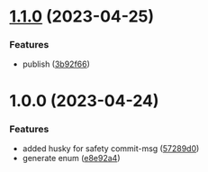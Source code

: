 # [1.1.0](https://github.com/MatthieuLemoine/prisma-generator-enums/compare/v1.0.0...v1.1.0) (2023-04-25)


### Features

* publish ([3b92f66](https://github.com/MatthieuLemoine/prisma-generator-enums/commit/3b92f66c3b8d16f972b8bf8c4976df4a99292e71))

# 1.0.0 (2023-04-24)


### Features

* added husky for safety commit-msg ([57289d0](https://github.com/MatthieuLemoine/prisma-generator-enums/commit/57289d0854d31fe8ff51823be0d10fbb266400c7))
* generate enum ([e8e92a4](https://github.com/MatthieuLemoine/prisma-generator-enums/commit/e8e92a4d9321388b72ab9ab01587b99bc8748691))
